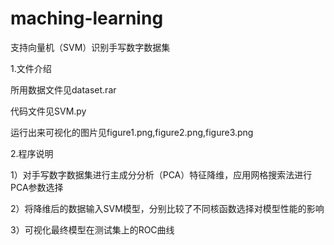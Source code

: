# maching-learning
支持向量机（SVM）识别手写数字数据集

1.文件介绍

所用数据文件见dataset.rar

代码文件见SVM.py

运行出来可视化的图片见figure1.png,figure2.png,figure3.png

2.程序说明

1）对手写数字数据集进行主成分分析（PCA）特征降维，应用网格搜索法进行PCA参数选择

2）将降维后的数据输入SVM模型，分别比较了不同核函数选择对模型性能的影响

3）可视化最终模型在测试集上的ROC曲线
